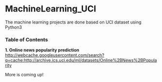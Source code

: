 # MachineLearning_UCI

The machine learning projects are done based on UCI dataset using Python3

### Table of Contents
**1. Online news popularity prediction** <br />
http://webcache.googleusercontent.com/search?q=cache:http://archive.ics.uci.edu/ml/datasets/Online%2BNews%2BPopularity




More is coming up!
